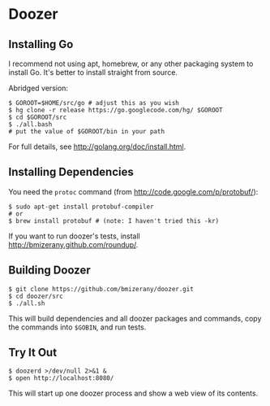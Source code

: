 # Doozer

## Installing Go

I recommend not using apt, homebrew, or any other packaging system to install
Go. It's better to install straight from source.

Abridged version:

    $ GOROOT=$HOME/src/go # adjust this as you wish
    $ hg clone -r release https://go.googlecode.com/hg/ $GOROOT
    $ cd $GOROOT/src
    $ ./all.bash
    # put the value of $GOROOT/bin in your path

For full details, see <http://golang.org/doc/install.html>.

## Installing Dependencies

You need the `protoc` command
(from <http://code.google.com/p/protobuf/>):

    $ sudo apt-get install protobuf-compiler
    # or
    $ brew install protobuf # (note: I haven't tried this -kr)

If you want to run doozer's tests, install
<http://bmizerany.github.com/roundup/>.

## Building Doozer

    $ git clone https://github.com/bmizerany/doozer.git
    $ cd doozer/src
    $ ./all.sh

This will build dependencies and
all doozer packages and commands,
copy the commands into `$GOBIN`,
and run tests.

## Try It Out

    $ doozerd >/dev/null 2>&1 &
    $ open http://localhost:8080/

This will start up one doozer process and show a web view of its contents.
